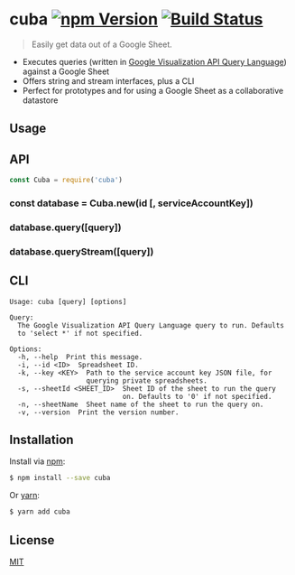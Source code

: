 # cuba [![npm Version](https://img.shields.io/npm/v/cuba.svg?style=flat)](https://www.npmjs.org/package/cuba) [![Build Status](https://img.shields.io/travis/yuanqing/cuba.svg?branch=master&style=flat)](https://travis-ci.org/yuanqing/cuba)

> Easily get data out of a Google Sheet.

- Executes queries (written in [Google Visualization API Query Language](https://developers.google.com/chart/interactive/docs/querylanguage)) against a Google Sheet
- Offers string and stream interfaces, plus a CLI
- Perfect for prototypes and for using a Google Sheet as a collaborative datastore

## Usage


## API

```js
const Cuba = require('cuba')
```

### const database = Cuba.new(id [, serviceAccountKey])

### database.query([query])

### database.queryStream([query])

## CLI

```
Usage: cuba [query] [options]

Query:
  The Google Visualization API Query Language query to run. Defaults
  to 'select *' if not specified.

Options:
  -h, --help  Print this message.
  -i, --id <ID>  Spreadsheet ID.
  -k, --key <KEY>  Path to the service account key JSON file, for
                   querying private spreadsheets.
  -s, --sheetId <SHEET_ID>  Sheet ID of the sheet to run the query
                            on. Defaults to '0' if not specified.
  -n, --sheetName  Sheet name of the sheet to run the query on.
  -v, --version  Print the version number.
```

## Installation

Install via [npm](https://npmjs.com):

```sh
$ npm install --save cuba
```

Or [yarn](https://yarnpkg.com):

```sh
$ yarn add cuba
```

## License

[MIT](LICENSE.md)
